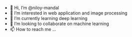 - 👋 Hi, I’m @niloy-mandal
- 👀 I’m interested in web application and image processing
- 🌱 I’m currently learning deep learning
- 💞️ I’m looking to collaborate on machine learning
- 📫 How to reach me ...

<!---
niloy-mandal/niloy-mandal is a ✨ special ✨ repository because its `README.md` (this file) appears on your GitHub profile.
You can click the Preview link to take a look at your changes.
--->
